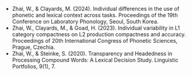 - Zhai, W., & Clayards, M. (2024). Individual differences in the use of phonetic and lexical context 
across tasks. Proceedings of the 19th Conference on Laboratory Phonology, Seoul, South 
Korea.
- Zhai, W., Clayards, M., & Goad, H. (2023). Individual variability in L1 category compactness on L2 
production compactness and accuracy. Proceedings of 20th International Congress of 
Phonetic Sciences, Prague, Czechia. 
- Zhai, W., & Steinke, S. (2020). Transparency and Headedness in Processing Compound Words: A 
Lexical Decision Study. Linguistic Portfolios, 9(1), 7.
